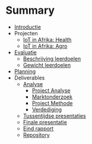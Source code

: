 # Summary
* [Introductie](./README.md)
* Projecten
  * [IoT in Afrika: Health](./projecten/africa_health.md)
  * [IoT in Afrika: Agro](./projecten/africa_agro.md)
* [Evaluatie](./evaluatie/evaluatie.md)
  * [Beschrijving leerdoelen](./evaluatie/beschrijving_leerdoelen.md)
  * [Gewicht leerdoelen](./evaluatie/gewicht_leerdoelen.md)
* [Planning](./planning.md)
* Deliverables
  * [Analyse](./deliverables/analyse.md)
    * [Project Analyse](deliverables/analyse/project_analyse.md)
    * [Marktonderzoek](deliverables/analyse/marktonderzoek.md)
    * [Project Methode](deliverables/analyse/project_methode.md)
    * [Verdediging](deliverables/analyse/verdediging.md)
  * [Tussentijdse presentaties](./deliverables/tussentijdse_presentaties.md)
  * [Finale presentatie](./deliverables/finale_presentatie.md)
  * [Eind rapport](./deliverables/eind_rapport.md)
  * [Repository](./deliverables/repo.md)
